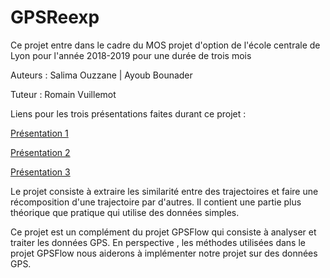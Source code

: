 # GPSReexp

Ce projet entre dans le cadre du MOS projet d'option de l'école centrale de Lyon pour l'année 2018-2019 pour une durée de trois mois 

Auteurs : Salima Ouzzane | Ayoub Bounader 

Tuteur : Romain Vuillemot 

Liens pour les trois présentations faites durant ce projet : 


<a href="https://docs.google.com/presentation/d/10y-E3djbsYoL56e8vNq3SB7qvQvAdGd1OUXuQoltdu8/edit#slide=id.g4c5f20b571_0_2"> Présentation 1</a> <br/>

<a href="https://docs.google.com/presentation/d/1vrml5eXRaUugMH-sz1BPIBjXSz5X8KUP7IOuXcthnqM/edit#slide=id.p"> Présentation 2</a><br/>

<a href="https://docs.google.com/presentation/d/1cWUvtuR2cwUWYRyrvdwfi9C3wZ35II2btSlXT6vmjZs/edit#slide=id.g54afcf5b28_0_68"> Présentation 3 </a>


Le projet consiste à extraire les similarité entre des trajectoires et faire une récomposition d'une trajectoire par d'autres. Il contient une partie plus théorique que pratique qui utilise des données simples.

Ce projet est un complément du projet GPSFlow qui consiste à analyser et traiter les données GPS. En perspective , les méthodes utilisées dans le projet GPSFlow nous aiderons à implémenter notre projet sur des données GPS.

